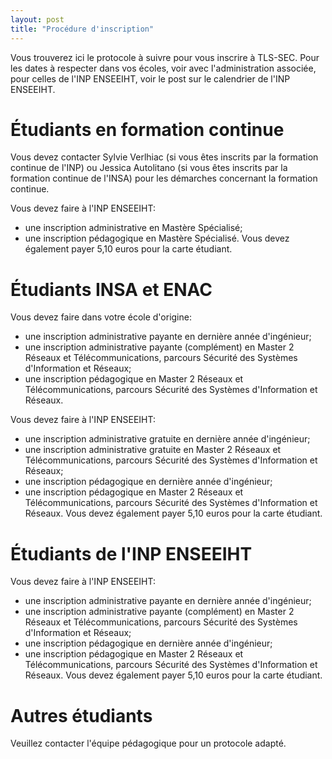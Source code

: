 ```yaml
---
layout: post
title: "Procédure d'inscription"
---
```


Vous trouverez ici le protocole à suivre pour vous inscrire à TLS-SEC. Pour les dates à respecter dans vos écoles, voir avec l'administration associée, pour celles de l'INP ENSEEIHT, voir le post sur le calendrier de l'INP ENSEEIHT.


# Étudiants en formation continue 

Vous devez contacter Sylvie Verlhiac (si vous êtes inscrits par la formation continue de l'INP) ou Jessica Autolitano (si vous êtes inscrits par la formation continue de l'INSA) pour les démarches concernant la formation continue.

Vous devez faire à l'INP ENSEEIHT:
  * une inscription administrative en Mastère Spécialisé;
  * une inscription pédagogique en Mastère Spécialisé.
Vous devez également payer 5,10 euros pour la carte étudiant.

# Étudiants INSA et ENAC

Vous devez faire dans votre école d'origine:
  * une inscription administrative payante en dernière année d'ingénieur;
  * une inscription administrative payante (complément) en Master 2 Réseaux et Télécommunications, parcours Sécurité des Systèmes d'Information et Réseaux;
  * une inscription pédagogique en Master 2 Réseaux et Télécommunications, parcours Sécurité des Systèmes d'Information et Réseaux.

Vous devez faire à l'INP ENSEEIHT:
  * une inscription administrative gratuite en dernière année d'ingénieur;
  * une inscription administrative gratuite en Master 2 Réseaux et Télécommunications, parcours Sécurité des Systèmes d'Information et Réseaux;
  * une inscription pédagogique en dernière année d'ingénieur;
  * une inscription pédagogique en Master 2 Réseaux et Télécommunications, parcours Sécurité des Systèmes d'Information et Réseaux.
Vous devez également payer 5,10 euros pour la carte étudiant.

# Étudiants de l'INP ENSEEIHT

Vous devez faire à l'INP ENSEEIHT:
  * une inscription administrative payante en dernière année d'ingénieur;
  * une inscription administrative payante (complément) en Master 2 Réseaux et Télécommunications, parcours Sécurité des Systèmes d'Information et Réseaux;
  * une inscription pédagogique en dernière année d'ingénieur;
  * une inscription pédagogique en Master 2 Réseaux et Télécommunications, parcours Sécurité des Systèmes d'Information et Réseaux.
Vous devez également payer 5,10 euros pour la carte étudiant.

# Autres étudiants

Veuillez contacter l'équipe pédagogique pour un protocole adapté.
